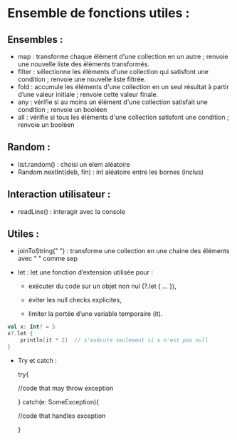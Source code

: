 # Ensemble de fonctions utiles :

## Ensembles :

- map : transforme chaque élément d'une collection en un autre ; renvoie une nouvelle liste des éléments transformés.
- filter : sélectionne les éléments d'une collection qui satisfont une condition ; renvoie une nouvelle liste filtrée.
- fold : accumule les éléments d'une collection en un seul résultat à partir d’une valeur initiale ; renvoie cette valeur finale.
- any : vérifie si au moins un élément d'une collection satisfait une condition ; renvoie un booléen
- all : vérifie si tous les éléments d'une collection satisfont une condition ; renvoie un booléen

## Random :

- list.random() : choisi un elem aléatoire
- Random.nextInt(deb, fin) : int aléatoire entre les bornes (inclus)

## Interaction utilisateur :

- readLine() : interagir avec la console

## Utiles :

- joinToString(" ") : transforme une collection en une chaine des éléments avec " " comme sep
- let : let une fonction d’extension utilisée pour :

    - exécuter du code sur un objet non nul (?.let { ... }),

    - éviter les null checks explicites,

    - limiter la portée d’une variable temporaire (it).

```kotlin
val x: Int? = 5
x?.let {
    println(it * 2)  // s'exécute seulement si x n'est pas null
}
```
- Try et catch :
    
    try{
    
    //code that may throw exception

    }   catch(e: SomeException){

    //code that handles exception
    
    }